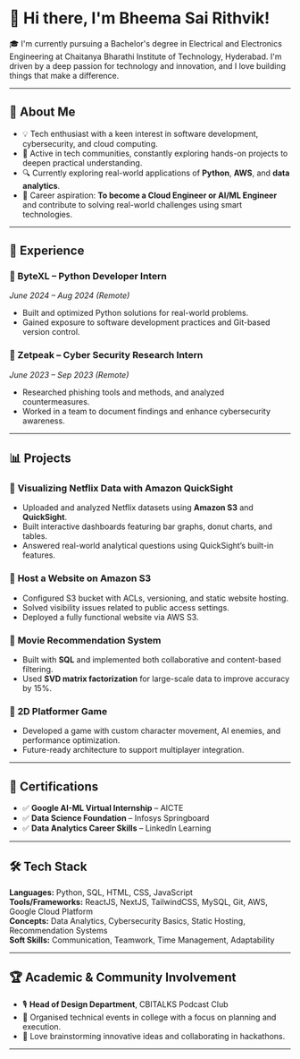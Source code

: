 # 👋 Hi there, I'm Bheema Sai Rithvik!

🎓 I'm currently pursuing a Bachelor's degree in Electrical and Electronics Engineering at Chaitanya Bharathi Institute of Technology, Hyderabad. I'm driven by a deep passion for technology and innovation, and I love building things that make a difference.

---

## 🧠 About Me

- 💡 Tech enthusiast with a keen interest in software development, cybersecurity, and cloud computing.
- 💬 Active in tech communities, constantly exploring hands-on projects to deepen practical understanding.
- 🔍 Currently exploring real-world applications of **Python**, **AWS**, and **data analytics**.
- 🎯 Career aspiration: **To become a Cloud Engineer or AI/ML Engineer** and contribute to solving real-world challenges using smart technologies.

---

## 💼 Experience

### 🔸 ByteXL – Python Developer Intern  
*June 2024 – Aug 2024 (Remote)*  
- Built and optimized Python solutions for real-world problems.  
- Gained exposure to software development practices and Git-based version control.

### 🔸 Zetpeak – Cyber Security Research Intern  
*June 2023 – Sep 2023 (Remote)*  
- Researched phishing tools and methods, and analyzed countermeasures.  
- Worked in a team to document findings and enhance cybersecurity awareness.

---

## 📊 Projects

### 🔹 **Visualizing Netflix Data with Amazon QuickSight**  
- Uploaded and analyzed Netflix datasets using **Amazon S3** and **QuickSight**.  
- Built interactive dashboards featuring bar graphs, donut charts, and tables.  
- Answered real-world analytical questions using QuickSight’s built-in features.

### 🔹 **Host a Website on Amazon S3**  
- Configured S3 bucket with ACLs, versioning, and static website hosting.  
- Solved visibility issues related to public access settings.  
- Deployed a fully functional website via AWS S3.

### 🔹 **Movie Recommendation System**  
- Built with **SQL** and implemented both collaborative and content-based filtering.  
- Used **SVD matrix factorization** for large-scale data to improve accuracy by 15%.  

### 🔹 **2D Platformer Game**  
- Developed a game with custom character movement, AI enemies, and performance optimization.  
- Future-ready architecture to support multiplayer integration.

---

## 📜 Certifications

- ✅ **Google AI-ML Virtual Internship** – AICTE  
- ✅ **Data Science Foundation** – Infosys Springboard  
- ✅ **Data Analytics Career Skills** – LinkedIn Learning  

---

## 🛠️ Tech Stack

**Languages:** Python, SQL, HTML, CSS, JavaScript  
**Tools/Frameworks:** ReactJS, NextJS, TailwindCSS, MySQL, Git, AWS, Google Cloud Platform  
**Concepts:** Data Analytics, Cybersecurity Basics, Static Hosting, Recommendation Systems  
**Soft Skills:** Communication, Teamwork, Time Management, Adaptability

---

## 🏆 Academic & Community Involvement

- 🎙️ **Head of Design Department**, CBITALKS Podcast Club  
- 📅 Organised technical events in college with a focus on planning and execution.  
- 🧩 Love brainstorming innovative ideas and collaborating in hackathons.

---

